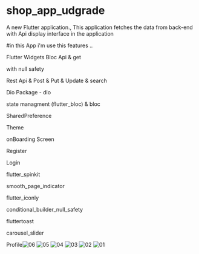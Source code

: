 # shop_app_udgrade
A new Flutter application., This application fetches the data from back-end with Api display interface in the application

#in this App i'm use this features ..

Flutter Widgets Bloc Api & get

with null safety 

Rest Api & Post & Put & Update & search

Dio Package - dio 

state managment (flutter_bloc) & bloc 


SharedPreference

Theme 

onBoarding Screen

Register

Login

flutter_spinkit

smooth_page_indicator

flutter_iconly

conditional_builder_null_safety

fluttertoast

carousel_slider



Profile![06](https://user-images.githubusercontent.com/75587814/197336769-6357bbef-5043-44c0-98ac-ae040217a996.jpeg)
![05](https://user-images.githubusercontent.com/75587814/197336770-3a7766b6-161a-417a-8d06-ae71803c03ea.jpeg)
![04](https://user-images.githubusercontent.com/75587814/197336771-68011116-86fc-4140-ae21-da843d9a389e.jpeg)
![03](https://user-images.githubusercontent.com/75587814/197336773-2506c228-5416-4361-8df9-1c0433bf71a5.jpeg)
![02](https://user-images.githubusercontent.com/75587814/197336774-5e55059a-a05f-4c6e-9866-e88bf7a18605.jpeg)
![01](https://user-images.githubusercontent.com/75587814/197336777-12e5eaaf-77d3-45dd-ad66-6f474abbf7ef.jpeg)


